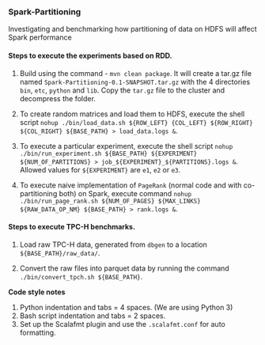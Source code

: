 ### Spark-Partitioning

Investigating and benchmarking how partitioning of data on HDFS will affect Spark performance

#### Steps to execute the experiments based on RDD.

1. Build using the command - `mvn clean package`. It will create a tar.gz file named `Spark-Partitioning-0.1-SNAPSHOT.tar.gz` with the 4 directories `bin`, `etc`, `python` and `lib`.
Copy the `tar.gz` file to the cluster and decompress the folder.

2. To create random matrices and load them to HDFS, execute the shell script `nohup ./bin/load_data.sh ${ROW_LEFT} {COL_LEFT} ${ROW_RIGHT} ${COL_RIGHT} ${BASE_PATH} > load_data.logs &`.

3. To execute a particular experiment, execute the shell script `nohup ./bin/run_experiment.sh ${BASE_PATH} ${EXPERIMENT} ${NUM_OF_PARTITIONS} > job_${EXPERIMENT}_${PARTITIONS}.logs &`.
Allowed values for `${EXPERIMENT}` are `e1`, `e2` or `e3`.

4. To execute naive implementation of `PageRank` (normal code and with co-partitioning both) on Spark, execute command
  `nohup ./bin/run_page_rank.sh ${NUM_OF_PAGES} ${MAX_LINKS} ${RAW_DATA_OP_NM} ${BASE_PATH} > rank.logs &`.

#### Steps to execute TPC-H benchmarks.

1. Load raw TPC-H data, generated from `dbgen` to a location `${BASE_PATH}/raw_data/`.

2. Convert the raw files into parquet data by running the command `./bin/convert_tpch.sh ${BASE_PATH}`.

**Code style notes**
1. Python indentation and tabs = 4 spaces. (We are using Python 3)
2. Bash script indentation and tabs = 2 spaces.
3. Set up the Scalafmt plugin and use the `.scalafmt.conf` for auto formatting.